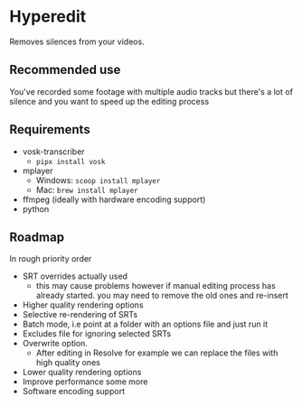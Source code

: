 # Hyperedit

Removes silences from your videos.

## Recommended use

You've recorded some footage with multiple audio tracks but there's a lot of silence and you want to speed up the editing process

## Requirements

- vosk-transcriber
    - `pipx install vosk`
- mplayer
    - Windows: `scoop install mplayer`
    - Mac: `brew install mplayer`
- ffmpeg (ideally with hardware encoding support)
- python

## Roadmap

In rough priority order

- SRT overrides actually used
    - this may cause problems however if manual editing process has already started. you may need to remove the old ones and re-insert
- Higher quality rendering options
- Selective re-rendering of SRTs
- Batch mode, i.e point at a folder with an options file and just run it
- Excludes file for ignoring selected SRTs
- Overwrite option.
    - After editing in Resolve for example we can replace the files with high quality ones
- Lower quality rendering options
- Improve performance some more
- Software encoding support
